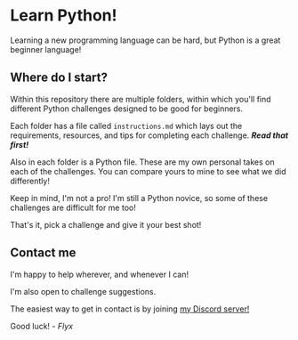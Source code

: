 # Learn Python!
Learning a new programming language can be hard, but Python is a great beginner language!

## Where do I start?
Within this repository there are multiple folders, within which you'll find different Python challenges designed to be good for beginners. 

Each folder has a file called `instructions.md` which lays out the requirements, resources, and tips for completing each challenge. ***Read that first!***

Also in each folder is a Python file. These are my own personal takes on each of the challenges. You can compare yours to mine to see what we did differently!

Keep in mind, I'm not a pro! I'm still a Python novice, so some of these challenges are difficult for me too!

That's it, pick a challenge and give it your best shot!

## Contact me
I'm happy to help wherever, and whenever I can!

I'm also open to challenge suggestions.

The easiest way to get in contact is by joining [my Discord server!](https://discord.gg/flyx)

Good luck! *- Flyx*
